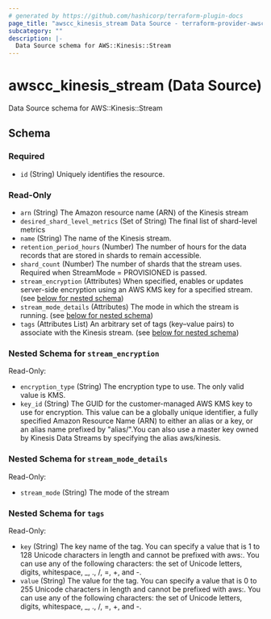 ```yaml
---
# generated by https://github.com/hashicorp/terraform-plugin-docs
page_title: "awscc_kinesis_stream Data Source - terraform-provider-awscc"
subcategory: ""
description: |-
  Data Source schema for AWS::Kinesis::Stream
---
```


# awscc_kinesis_stream (Data Source)

Data Source schema for AWS::Kinesis::Stream



<!-- schema generated by tfplugindocs -->
## Schema

### Required

- `id` (String) Uniquely identifies the resource.

### Read-Only

- `arn` (String) The Amazon resource name (ARN) of the Kinesis stream
- `desired_shard_level_metrics` (Set of String) The final list of shard-level metrics
- `name` (String) The name of the Kinesis stream.
- `retention_period_hours` (Number) The number of hours for the data records that are stored in shards to remain accessible.
- `shard_count` (Number) The number of shards that the stream uses. Required when StreamMode = PROVISIONED is passed.
- `stream_encryption` (Attributes) When specified, enables or updates server-side encryption using an AWS KMS key for a specified stream. (see [below for nested schema](#nestedatt--stream_encryption))
- `stream_mode_details` (Attributes) The mode in which the stream is running. (see [below for nested schema](#nestedatt--stream_mode_details))
- `tags` (Attributes List) An arbitrary set of tags (key–value pairs) to associate with the Kinesis stream. (see [below for nested schema](#nestedatt--tags))

<a id="nestedatt--stream_encryption"></a>
### Nested Schema for `stream_encryption`

Read-Only:

- `encryption_type` (String) The encryption type to use. The only valid value is KMS.
- `key_id` (String) The GUID for the customer-managed AWS KMS key to use for encryption. This value can be a globally unique identifier, a fully specified Amazon Resource Name (ARN) to either an alias or a key, or an alias name prefixed by "alias/".You can also use a master key owned by Kinesis Data Streams by specifying the alias aws/kinesis.


<a id="nestedatt--stream_mode_details"></a>
### Nested Schema for `stream_mode_details`

Read-Only:

- `stream_mode` (String) The mode of the stream


<a id="nestedatt--tags"></a>
### Nested Schema for `tags`

Read-Only:

- `key` (String) The key name of the tag. You can specify a value that is 1 to 128 Unicode characters in length and cannot be prefixed with aws:. You can use any of the following characters: the set of Unicode letters, digits, whitespace, _, ., /, =, +, and -.
- `value` (String) The value for the tag. You can specify a value that is 0 to 255 Unicode characters in length and cannot be prefixed with aws:. You can use any of the following characters: the set of Unicode letters, digits, whitespace, _, ., /, =, +, and -.
